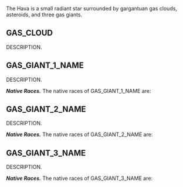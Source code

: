 The Hava is a small radiant star surrounded by gargantuan gas clouds, asteroids, and three gas giants.


## GAS_CLOUD
DESCRIPTION.


## GAS_GIANT_1_NAME
DESCRIPTION.

***Native Races.***
The native races of GAS_GIANT_1_NAME are:


## GAS_GIANT_2_NAME
DESCRIPTION.

***Native Races.***
The native races of GAS_GIANT_2_NAME are:


## GAS_GIANT_3_NAME
DESCRIPTION.

***Native Races.***
The native races of GAS_GIANT_3_NAME are:
